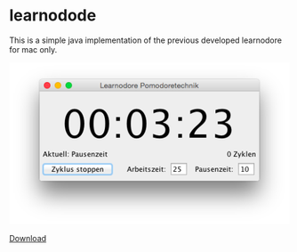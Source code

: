 learnodode
==========

This is a simple java implementation of the previous developed learnodore for mac only.

![Screenshot](screenshot.png)

[Download](learnodore.jar)
